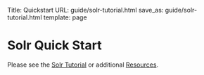 Title: Quickstart
URL: guide/solr-tutorial.html
save_as: guide/solr-tutorial.html
template: page

<!-- As of 2 Oct 2017, this page now automatically redirects to
        the Solr Reference Guide page solr/guide/solr-tutorial.html -->

# Solr Quick Start

Please see the [Solr Tutorial](https://lucene.apache.org/solr/guide/solr-tutorial.html) or additional [Resources](/resources.html).
